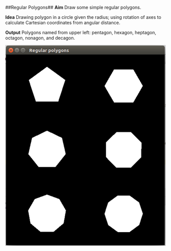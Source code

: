 ##Regular Polygons##
**Aim** Draw some simple regular polygons.

**Idea** 
	Drawing polygon in a circle given the radius; using rotation of axes to calculate Cartesian 	coordinates from angular distance.

**Output** 
Polygons named from upper left: pentagon, hexagon, heptagon, octagon, nonagon, and decagon.

![alt text](https://github.com/Alzahraa-Ahmed/Computer-Graphics-OpenGL/blob/master/Assignment1-%20Regular%20polygons/regular%20polygons.png)

